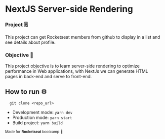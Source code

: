 # NextJS Server-side Rendering

### Project 🗒

This project can get Rocketseat members from github to display in a list and see details about profile.

### Objective 📓

This project objective is to learn server-side rendering to optimize performance in Web applications, with NextJs we can generate HTML pages in back-end and serve to front-end.

## How to run ⚙️

```shell
  git clone <repo_url>
```

- Development mode: `yarn dev`
- Production mode: `yarn start`
- Build project: `yarn build`

<small> Made for <strong>Rocketseat</strong> bootcamp 🚀 </small>
